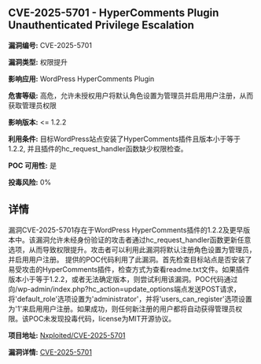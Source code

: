 ## CVE-2025-5701 - HyperComments Plugin Unauthenticated Privilege Escalation

**漏洞编号:** CVE-2025-5701

**漏洞类型:** 权限提升

**影响应用:** WordPress HyperComments Plugin

**危害等级:** 高危，允许未授权用户将默认角色设置为管理员并启用用户注册，从而获取管理员权限

**影响版本:** <= 1.2.2

**利用条件:** 目标WordPress站点安装了HyperComments插件且版本小于等于1.2.2, 并且插件的hc_request_handler函数缺少权限检查。

**POC 可用性:** 是

**投毒风险:** 0%

## 详情

漏洞CVE-2025-5701存在于WordPress HyperComments插件的1.2.2及更早版本中。该漏洞允许未经身份验证的攻击者通过hc_request_handler函数更新任意选项，从而导致权限提升。攻击者可以利用此漏洞将默认注册角色设置为管理员，并启用用户注册。 提供的POC代码利用了此漏洞。首先检查目标站点是否安装了易受攻击的HyperComments插件，检查方式为查看readme.txt文件。如果插件版本小于等于1.2.2，或者无法确定版本，则尝试利用该漏洞。POC代码通过向/wp-admin/index.php?hc_action=update_options端点发送POST请求，将'default_role'选项设置为'administrator'，并将'users_can_register'选项设置为'1'来启用用户注册。如果成功，则任何新注册的用户都将自动获得管理员权限。该POC未发现投毒代码，license为MIT开源协议。

**项目地址:** [Nxploited/CVE-2025-5701](https://github.com/Nxploited/CVE-2025-5701)

**漏洞详情:** [CVE-2025-5701](https://nvd.nist.gov/vuln/detail/CVE-2025-5701)